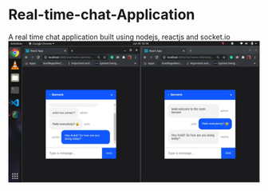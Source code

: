 # Real-time-chat-Application
A real time chat application built using nodejs, reactjs and socket.io
![ss](client/public/ss.png)
